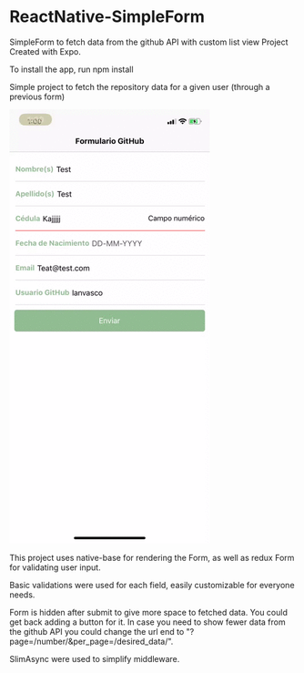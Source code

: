# ReactNative-SimpleForm
SimpleForm to fetch data from the github API with custom list view
Project Created with Expo.

To install the app, run npm install

Simple project to fetch the repository data for a given user (through a previous
form)

![app](https://github.com/ianvasco/ReactNative-SimpleForm/blob/master/s4ngif.gif)

This project uses native-base for rendering the Form, as well as redux Form for 
validating user input.

Basic validations were used for each field, easily customizable for everyone needs. 

Form is hidden after submit to give more space to fetched data. You could get back
adding a button for it. In case you need to show fewer data from the github API
you could change the url end to "?page=/number/&per_page=/desired_data/".

SlimAsync were used to simplify middleware.


